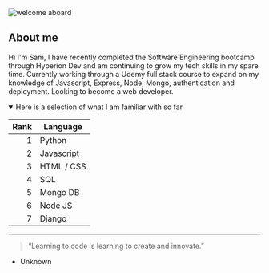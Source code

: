 <picture>
 <source media="(prefers-color-scheme: dark)" srcset="https://source.unsplash.com/wQLAGv4_OYs/1600x400">
 <source media="(prefers-color-scheme: light)" srcset="https://source.unsplash.com/wQLAGv4_OYs/1600x400">
 <img alt="welcome aboard" src="https://source.unsplash.com/wQLAGv4_OYs/1600x400">
</picture>

## About me
Hi I'm Sam, I have recently completed the Software Engineering bootcamp through Hyperion Dev and am continuing to grow my tech skills in my spare time. Currently working through a Udemy full stack course to expand on my knowledge of Javascript, Express, Node, Mongo, authentication and deployment. 
Looking to become a web developer. 

<details open>
<summary> Here is a selection of what I am familiar with so far </summary>

| Rank | Language      |
|-----:|---------------|
|     1| Python        |
|     2| Javascript    |
|     3| HTML / CSS    |
|     4| SQL           |
|     5| Mongo DB      |
|     6| Node JS       |
|     7| Django        |
</details>


___
> “Learning to code is learning to create and innovate.”
- Unknown

